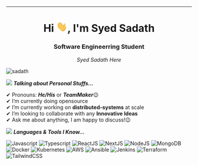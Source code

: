 
<hr>
<h1 align="center">Hi <img src="https://raw.githubusercontent.com/ABSphreak/ABSphreak/master/gifs/Hi.gif" width="30px">, I'm Syed Sadath</h1>
<h3 align="center">Software Engineerring Student</h3>

<p align="center">
  <em>
     Syed Sadath Here
  </em> 
  <br>
</p>

<p align="left"> <img src="https://komarev.com/ghpvc/?username=sadath-12&label=Profile%20views&color=0e75b6&style=flat" alt="sadath" /> </p>


<img src="https://media.giphy.com/media/ObNTw8Uzwy6KQ/giphy.gif" width="30px">&nbsp;***Talking about Personal Stuffs...***

✔ Pronouns: ***He/His*** or ***TeamMaker***😉 <br>
✔ I’m currently doing opensource<br>
✔ I’m currently working on  **distributed-systems** at scale  <br>
✔ I’m looking to collaborate with any **Innovative Ideas**<br>
✔ Ask me about anything, I am happy to discuss!😉<br>
 

<img src="https://media.giphy.com/media/ObNTw8Uzwy6KQ/giphy.gif" width="30px">&nbsp;***Languages & Tools I Know...***
<p align="left">
  


<img alt='Javascript'  src='https://img.shields.io/badge/javascript-%23323330.svg?style=for-the-badge&logo=javascript&logoColor=%23F7DF1E' />

<img alt='Typescript'  src='https://img.shields.io/badge/typescript-%23007ACC.svg?style=for-the-badge&logo=typescript&logoColor=white' />

<img alt='ReactJS'  src='https://img.shields.io/badge/react-%2320232a.svg?style=for-the-badge&logo=react&logoColor=%2361DAFB' />

<img alt='NextJS'  src='https://img.shields.io/badge/Next-black?style=for-the-badge&logo=next.js&logoColor=white' />


<img alt='NodeJS'  src='https://img.shields.io/badge/node.js-6DA55F?style=for-the-badge&logo=node.js&logoColor=white' />


<img alt='MongoDB'  src='https://img.shields.io/badge/MongoDB-%234ea94b.svg?style=for-the-badge&logo=mongodb&logoColor=white' />

<img alt='Docker'  src='https://img.shields.io/badge/docker-%230db7ed.svg?style=for-the-badge&logo=docker&logoColor=white' />
  
<img alt='Kubernetes'  src='https://img.shields.io/badge/kubernetes-%23326ce5.svg?style=for-the-badge&logo=kubernetes&logoColor=white' />
  <img alt='AWS'  src='https://img.shields.io/badge/AWS-%23FF9900.svg?style=for-the-badge&logo=amazon-aws&logoColor=white' />
  <img alt='Ansible'  src='https://img.shields.io/badge/ansible-%231A1918.svg?style=for-the-badge&logo=ansible&logoColor=white' />
  <img alt='Jenkins'  src='https://img.shields.io/badge/jenkins-%232C5263.svg?style=for-the-badge&logo=jenkins&logoColor=white' />
<img alt='Terraform'  src='https://img.shields.io/badge/terraform-%235835CC.svg?style=for-the-badge&logo=terraform&logoColor=white' />

<img alt='TailwindCSS'  src='https://img.shields.io/badge/tailwindcss-%2338B2AC.svg?style=for-the-badge&logo=tailwind-css&logoColor=white' />









